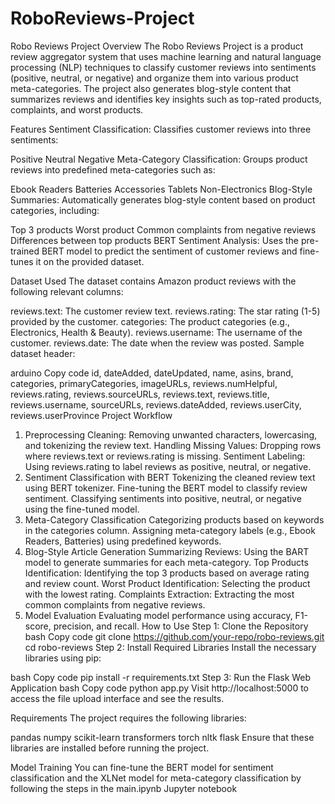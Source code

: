 # RoboReviews-Project

Robo Reviews Project
Overview
The Robo Reviews Project is a product review aggregator system that uses machine learning and natural language processing (NLP) techniques to classify customer reviews into sentiments (positive, neutral, or negative) and organize them into various product meta-categories. The project also generates blog-style content that summarizes reviews and identifies key insights such as top-rated products, complaints, and worst products.

Features
Sentiment Classification: Classifies customer reviews into three sentiments:

Positive
Neutral
Negative
Meta-Category Classification: Groups product reviews into predefined meta-categories such as:

Ebook Readers
Batteries
Accessories
Tablets
Non-Electronics
Blog-Style Summaries: Automatically generates blog-style content based on product categories, including:

Top 3 products
Worst product
Common complaints from negative reviews
Differences between top products
BERT Sentiment Analysis: Uses the pre-trained BERT model to predict the sentiment of customer reviews and fine-tunes it on the provided dataset.

Dataset Used
The dataset contains Amazon product reviews with the following relevant columns:

reviews.text: The customer review text.
reviews.rating: The star rating (1-5) provided by the customer.
categories: The product categories (e.g., Electronics, Health & Beauty).
reviews.username: The username of the customer.
reviews.date: The date when the review was posted.
Sample dataset header:

arduino
Copy code
id, dateAdded, dateUpdated, name, asins, brand, categories, primaryCategories, imageURLs, reviews.numHelpful, reviews.rating, reviews.sourceURLs, reviews.text, reviews.title, reviews.username, sourceURLs, reviews.dateAdded, reviews.userCity, reviews.userProvince
Project Workflow
1. Preprocessing
Cleaning: Removing unwanted characters, lowercasing, and tokenizing the review text.
Handling Missing Values: Dropping rows where reviews.text or reviews.rating is missing.
Sentiment Labeling: Using reviews.rating to label reviews as positive, neutral, or negative.
2. Sentiment Classification with BERT
Tokenizing the cleaned review text using BERT tokenizer.
Fine-tuning the BERT model to classify review sentiment.
Classifying sentiments into positive, neutral, or negative using the fine-tuned model.
3. Meta-Category Classification
Categorizing products based on keywords in the categories column.
Assigning meta-category labels (e.g., Ebook Readers, Batteries) using predefined keywords.
4. Blog-Style Article Generation
Summarizing Reviews: Using the BART model to generate summaries for each meta-category.
Top Products Identification: Identifying the top 3 products based on average rating and review count.
Worst Product Identification: Selecting the product with the lowest rating.
Complaints Extraction: Extracting the most common complaints from negative reviews.
5. Model Evaluation
Evaluating model performance using accuracy, F1-score, precision, and recall.
How to Use
Step 1: Clone the Repository
bash
Copy code
git clone https://github.com/your-repo/robo-reviews.git
cd robo-reviews
Step 2: Install Required Libraries
Install the necessary libraries using pip:

bash
Copy code
pip install -r requirements.txt
Step 3: Run the Flask Web Application
bash
Copy code
python app.py
Visit http://localhost:5000 to access the file upload interface and see the results.

Requirements
The project requires the following libraries:

pandas
numpy
scikit-learn
transformers
torch
nltk
flask
Ensure that these libraries are installed before running the project.

Model Training
You can fine-tune the BERT model for sentiment classification and the XLNet model for meta-category classification by following the steps in the main.ipynb Jupyter notebook
